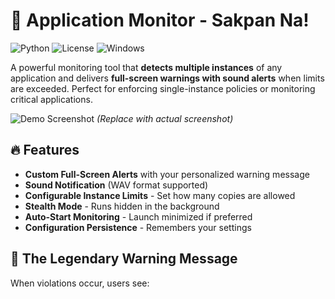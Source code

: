 # 🚨 Application Monitor - Sakpan Na!

![Python](https://img.shields.io/badge/python-3.7+-blue.svg)
![License](https://img.shields.io/badge/license-MIT-green.svg)
![Windows](https://img.shields.io/badge/Windows-supported-success.svg)

A powerful monitoring tool that **detects multiple instances** of any application and delivers **full-screen warnings with sound alerts** when limits are exceeded. Perfect for enforcing single-instance policies or monitoring critical applications.

![Demo Screenshot](demo-screenshot.png) *(Replace with actual screenshot)*

## 🔥 Features

- **Custom Full-Screen Alerts** with your personalized warning message
- **Sound Notification** (WAV format supported)
- **Configurable Instance Limits** - Set how many copies are allowed
- **Stealth Mode** - Runs hidden in the background
- **Auto-Start Monitoring** - Launch minimized if preferred
- **Configuration Persistence** - Remembers your settings

## 📜 The Legendary Warning Message

When violations occur, users see:
